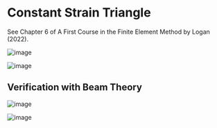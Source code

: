 # Constant Strain Triangle

See Chapter 6 of A First Course in the Finite Element Method by Logan (2022).

![image](https://user-images.githubusercontent.com/104728656/224663816-f7f44bd3-8b1a-4254-823f-84d90c6b0faf.png)

![image](https://user-images.githubusercontent.com/104728656/225024096-177d1fbd-58c6-48b8-b2f6-001f4ce0c7b9.png)

## Verification with Beam Theory

![image](https://user-images.githubusercontent.com/104728656/224548536-1d566662-72ff-4d00-81b2-32e572732296.png)

![image](https://user-images.githubusercontent.com/104728656/226082615-4f2da796-c31f-4a84-9eaf-f315ff2bdd44.png)
